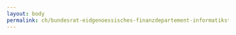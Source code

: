 ```yaml
---
layout: body
permalink: ch/bundesrat-eidgenoessisches-finanzdepartement-informatiksteuerungsorgan-des-bundes-isb/
---
```


